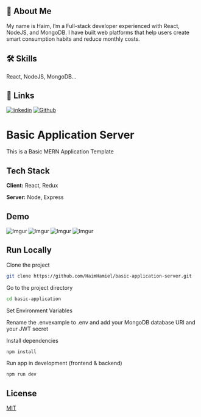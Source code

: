 ## 🚀 About Me
My name is Haim, I’m a Full-stack developer experienced with React, NodeJS, and MongoDB.
I have built web platforms that help users create smart consumption habits and reduce monthly costs.



## 🛠 Skills
React, NodeJS, MongoDB...


## 🔗 Links
[![linkedin](https://img.shields.io/badge/linkedin-0A66C2?style=for-the-badge&logo=linkedin&logoColor=white)](https://www.linkedin.com/in/haim-hamiel/)
[![Github](https://img.shields.io/badge/GitHub-100000?style=for-the-badge&logo=github&logoColor=white)](https://github.com/HaimHamiel)


# Basic Application Server

This is a Basic MERN Application Template

## Tech Stack

**Client:** React, Redux

**Server:** Node, Express

## Demo

![Imgur](https://imgur.com/QVl28zM.png "Home")
![Imgur](https://imgur.com/HSeNTBJ.png "Dashboard")
![Imgur](https://imgur.com/yINJYQn.png "Login")
![Imgur](https://imgur.com/lkbd8oG.png "Register")

## Run Locally

Clone the project

```bash
git clone https://github.com/HaimHamiel/basic-application-server.git
```

Go to the project directory

```bash
cd basic-application
```

Set Environment Variables

Rename the .envexample to .env and add your MongoDB database URI and your JWT secret

Install dependencies
```bash
npm install
```


Run app in development (frontend & backend)

```bash
npm run dev
```
## License

[MIT](https://choosealicense.com/licenses/mit/)
